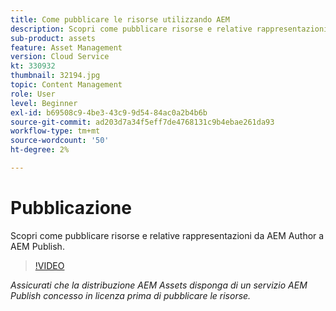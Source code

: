 ```yaml
---
title: Come pubblicare le risorse utilizzando AEM
description: Scopri come pubblicare risorse e relative rappresentazioni da AEM Author a AEM Publish.
sub-product: assets
feature: Asset Management
version: Cloud Service
kt: 330932
thumbnail: 32194.jpg
topic: Content Management
role: User
level: Beginner
exl-id: b69508c9-4be3-43c9-9d54-84ac0a2b4b6b
source-git-commit: ad203d7a34f5eff7de4768131c9b4ebae261da93
workflow-type: tm+mt
source-wordcount: '50'
ht-degree: 2%

---
```


# Pubblicazione

Scopri come pubblicare risorse e relative rappresentazioni da AEM Author a AEM Publish.

>[!VIDEO](https://video.tv.adobe.com/v/330932/?quality=12&learn=on&hidetitle=true)

_Assicurati che la distribuzione AEM Assets disponga di un servizio AEM Publish concesso in licenza prima di pubblicare le risorse._
